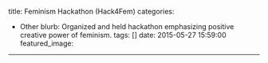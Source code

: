title: Feminism Hackathon (Hack4Fem)
categories:
  - Other
blurb: Organized and held hackathon emphasizing positive creative power of feminism.
tags: []
date: 2015-05-27 15:59:00
featured_image:
---
